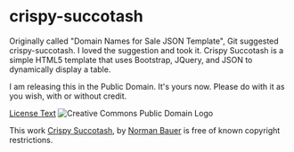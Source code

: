 # crispy-succotash
Originally called "Domain Names for Sale JSON Template", Git suggested crispy-succotash. I loved the suggestion and took it. Crispy Succotash is a simple HTML5 template that uses Bootstrap, JQuery, and JSON to dynamically display a table.

I am releasing this in the Public Domain. It's yours now. Please do with it as you wish, with or without credit.


[License Text](http://creativecommons.org/publicdomain/mark/1.0/)
![Creative Commons Public Domain Logo](http://i.creativecommons.org/p/mark/1.0/88x31.png)

This work [Crispy Succotash](https://github.com/simulacra10/crispy-succotash), by [Norman Bauer](https://github.com/simulacra10) is free of known copyright restrictions.
